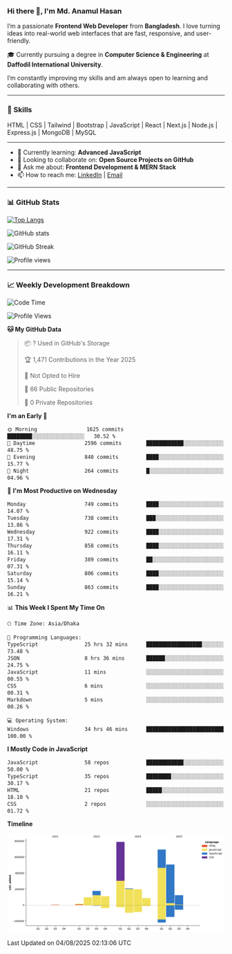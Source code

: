 ### Hi there 👋, I'm Md. Anamul Hasan

I’m a passionate **Frontend Web Developer** from **Bangladesh**. I love turning ideas into real-world web interfaces that are fast, responsive, and user-friendly.

🎓 Currently pursuing a degree in **Computer Science & Engineering** at **Daffodil International University**.

I’m constantly improving my skills and am always open to learning and collaborating with others.

---

### 🚀 Skills
HTML | CSS | Tailwind | Bootstrap | JavaScript | React | Next.js | Node.js | Express.js | MongoDB | MySQL 

---

- 🌱 Currently learning: **Advanced JavaScript**
- 👯 Looking to collaborate on: **Open Source Projects on GitHub**
- 💬 Ask me about: **Frontend Development & MERN Stack**
- 📫 How to reach me: [LinkedIn](https://www.linkedin.com/in/mdanamulhasan201) | [Email](mailto:anamulhasan3625@gmail.com)

---

### 📊 GitHub Stats

[![Top Langs](https://github-readme-stats.vercel.app/api/top-langs/?username=mdanamulhasan201&layout=compact)](https://github.com/anuraghazra/github-readme-stats)

![GitHub stats](https://github-readme-stats.vercel.app/api?username=mdanamulhasan201&show_icons=true&count_private=true&theme=tokyonight)

![GitHub Streak](https://streak-stats.demolab.com?user=mdanamulhasan201&theme=tokyonight)

![Profile views](https://gpvc.arturio.dev/mdanamulhasan201)

---

### 📈 Weekly Development Breakdown

<!--START_SECTION:waka-->
![Code Time](http://img.shields.io/badge/Code%20Time-518%20hrs%204%20mins-blue)

![Profile Views](http://img.shields.io/badge/Profile%20Views-0-blue)

**🐱 My GitHub Data** 

> 📦 ? Used in GitHub's Storage 
 > 
> 🏆 1,471 Contributions in the Year 2025
 > 
> 🚫 Not Opted to Hire
 > 
> 📜 66 Public Repositories 
 > 
> 🔑 0 Private Repositories 
 > 
**I'm an Early 🐤** 

```text
🌞 Morning                1625 commits        ████████░░░░░░░░░░░░░░░░░   30.52 % 
🌆 Daytime                2596 commits        ████████████░░░░░░░░░░░░░   48.75 % 
🌃 Evening                840 commits         ████░░░░░░░░░░░░░░░░░░░░░   15.77 % 
🌙 Night                  264 commits         █░░░░░░░░░░░░░░░░░░░░░░░░   04.96 % 
```
📅 **I'm Most Productive on Wednesday** 

```text
Monday                   749 commits         ████░░░░░░░░░░░░░░░░░░░░░   14.07 % 
Tuesday                  738 commits         ███░░░░░░░░░░░░░░░░░░░░░░   13.86 % 
Wednesday                922 commits         ████░░░░░░░░░░░░░░░░░░░░░   17.31 % 
Thursday                 858 commits         ████░░░░░░░░░░░░░░░░░░░░░   16.11 % 
Friday                   389 commits         ██░░░░░░░░░░░░░░░░░░░░░░░   07.31 % 
Saturday                 806 commits         ████░░░░░░░░░░░░░░░░░░░░░   15.14 % 
Sunday                   863 commits         ████░░░░░░░░░░░░░░░░░░░░░   16.21 % 
```


📊 **This Week I Spent My Time On** 

```text
🕑︎ Time Zone: Asia/Dhaka

💬 Programming Languages: 
TypeScript               25 hrs 32 mins      ██████████████████░░░░░░░   73.48 % 
JSON                     8 hrs 36 mins       ██████░░░░░░░░░░░░░░░░░░░   24.75 % 
JavaScript               11 mins             ░░░░░░░░░░░░░░░░░░░░░░░░░   00.55 % 
CSS                      6 mins              ░░░░░░░░░░░░░░░░░░░░░░░░░   00.31 % 
Markdown                 5 mins              ░░░░░░░░░░░░░░░░░░░░░░░░░   00.26 % 

💻 Operating System: 
Windows                  34 hrs 46 mins      █████████████████████████   100.00 % 
```

**I Mostly Code in JavaScript** 

```text
JavaScript               58 repos            ████████████░░░░░░░░░░░░░   50.00 % 
TypeScript               35 repos            ████████░░░░░░░░░░░░░░░░░   30.17 % 
HTML                     21 repos            █████░░░░░░░░░░░░░░░░░░░░   18.10 % 
CSS                      2 repos             ░░░░░░░░░░░░░░░░░░░░░░░░░   01.72 % 
```



**Timeline**

![Lines of Code chart](https://raw.githubusercontent.com/mdanamulhasan201/mdanamulhasan201/main/assets/bar_graph.png)


 Last Updated on 04/08/2025 02:13:06 UTC
<!--END_SECTION:waka-->
